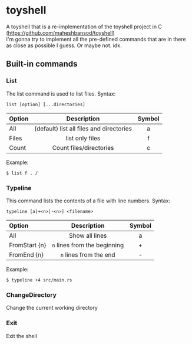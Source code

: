 # toyshell

A toyshell that is a re-implementation of the toyshell project in C (https://github.com/maheshbansod/toyshell)  
I'm gonna try to implement all the pre-defined commands that are in there as close as possible I guess. Or maybe not. idk.

## Built-in commands

### List
The list command is used to list files.
Syntax:
```
list [option] [...directories]
```
| Option | Description | Symbol |
| :---   |  :---:      | :---:  |
| All | (default) list all files and directories | a |
| Files | list only files | f |
| Count | Count files/directories | c |

Example:
```
$ list f . /
```

### Typeline
This command lists the contents of a file with line numbers.
Syntax:
```
typeline [a|+<n>|-<n>] <filename>
```
| Option | Description | Symbol |
| :---   |  :---:      | :---:  |
| All | Show all lines | a |
| FromStart {n} | `n` lines from the beginning | +<n> |
| FromEnd {n} | `n` lines from the end | -<n> |

Example:
```
$ typeline +4 src/main.rs
```

### ChangeDirectory
Change the current working directory

### Exit
Exit the shell

